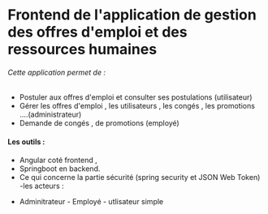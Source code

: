 # Frontend de l'application de gestion des offres d'emploi et des ressources humaines
###### Cette application permet de :
- Postuler aux offres d'emploi et consulter ses postulations (utilisateur)
- Gérer les offres d'emploi , les utilisateurs , les congés , les promotions ....(administrateur)
- Demande de congés , de promotions (employé)
#### Les outils :
- Angular coté frontend ,
- Springboot en backend.
- Ce qui concerne la partie sécurité (spring security et JSON Web Token)
-les acteurs :
* Adminitrateur - Employé - utlisateur simple

